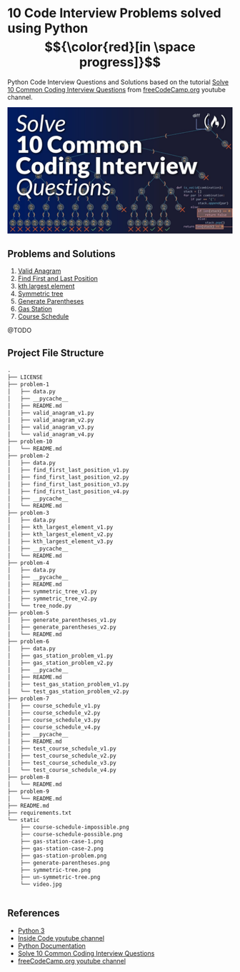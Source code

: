 # 10 Code Interview Problems solved using Python $${\color{red}[in \space progress]}$$

Python Code Interview Questions and Solutions based on the tutorial [Solve 10 Common Coding Interview Questions](https://www.youtube.com/watch?v=Peq4GCPNC5c) from [freeCodeCamp.org](https://www.youtube.com/@freecodecamp) youtube channel.

![](static/video.jpg)

## Problems and Solutions

1) [Valid Anagram](problem-1/README.md)
2) [Find First and Last Position](problem-2/README.md)
3) [kth largest element](problem-3/README.md)
4) [Symmetric tree](problem-4/README.md)
5) [Generate Parentheses](problem-5/README.md)
6) [Gas Station](problem-6/README.md)
7) [Course Schedule](problem-7/README.md)

@TODO

## Project File Structure

```
.
├── LICENSE
├── problem-1
│   ├── data.py
│   ├── __pycache__
│   ├── README.md
│   ├── valid_anagram_v1.py
│   ├── valid_anagram_v2.py
│   ├── valid_anagram_v3.py
│   └── valid_anagram_v4.py
├── problem-10
│   └── README.md
├── problem-2
│   ├── data.py
│   ├── find_first_last_position_v1.py
│   ├── find_first_last_position_v2.py
│   ├── find_first_last_position_v3.py
│   ├── find_first_last_position_v4.py
│   ├── __pycache__
│   └── README.md
├── problem-3
│   ├── data.py
│   ├── kth_largest_element_v1.py
│   ├── kth_largest_element_v2.py
│   ├── kth_largest_element_v3.py
│   ├── __pycache__
│   └── README.md
├── problem-4
│   ├── data.py
│   ├── __pycache__
│   ├── README.md
│   ├── symmetric_tree_v1.py
│   ├── symmetric_tree_v2.py
│   └── tree_node.py
├── problem-5
│   ├── generate_parentheses_v1.py
│   ├── generate_parentheses_v2.py
│   └── README.md
├── problem-6
│   ├── data.py
│   ├── gas_station_problem_v1.py
│   ├── gas_station_problem_v2.py
│   ├── __pycache__
│   ├── README.md
│   ├── test_gas_station_problem_v1.py
│   └── test_gas_station_problem_v2.py
├── problem-7
│   ├── course_schedule_v1.py
│   ├── course_schedule_v2.py
│   ├── course_schedule_v3.py
│   ├── course_schedule_v4.py
│   ├── __pycache__
│   ├── README.md
│   ├── test_course_schedule_v1.py
│   ├── test_course_schedule_v2.py
│   ├── test_course_schedule_v3.py
│   └── test_course_schedule_v4.py
├── problem-8
│   └── README.md
├── problem-9
│   └── README.md
├── README.md
├── requirements.txt
└── static
    ├── course-schedule-impossible.png
    ├── course-schedule-possible.png
    ├── gas-station-case-1.png
    ├── gas-station-case-2.png
    ├── gas-station-problem.png
    ├── generate-parentheses.png
    ├── symmetric-tree.png
    ├── un-symmetric-tree.png
    └── video.jpg


```

## References

- [Python 3](https://www.python.org/)
- [Inside Code youtube channel](https://www.youtube.com/@insidecode)
- [Python Documentation](https://www.python.org/)
- [Solve 10 Common Coding Interview Questions](https://www.youtube.com/watch?v=Peq4GCPNC5c)
- [freeCodeCamp.org youtube channel](https://www.youtube.com/@freecodecamp)


